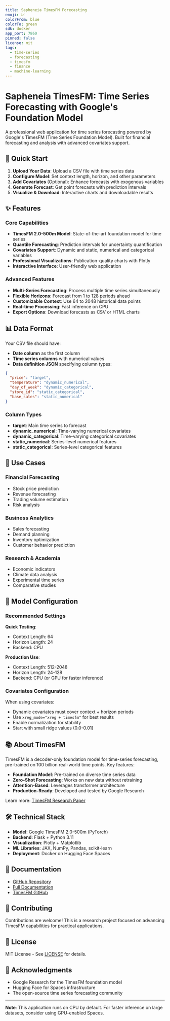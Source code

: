 ```yaml
---
title: Sapheneia TimesFM Forecasting
emoji: 📈
colorFrom: blue
colorTo: green
sdk: docker
app_port: 7860
pinned: false
license: mit
tags:
  - time-series
  - forecasting
  - timesfm
  - finance
  - machine-learning
---
```


# Sapheneia TimesFM: Time Series Forecasting with Google's Foundation Model

A professional web application for time series forecasting powered by Google's TimesFM (Time Series Foundation Model). Built for financial forecasting and analysis with advanced covariates support.

## 🚀 Quick Start

1. **Upload Your Data**: Upload a CSV file with time series data
2. **Configure Model**: Set context length, horizon, and other parameters
3. **Add Covariates** (Optional): Enhance forecasts with exogenous variables
4. **Generate Forecast**: Get point forecasts with prediction intervals
5. **Visualize & Download**: Interactive charts and downloadable results

## ✨ Features

### Core Capabilities
- **TimesFM 2.0-500m Model**: State-of-the-art foundation model for time series
- **Quantile Forecasting**: Prediction intervals for uncertainty quantification
- **Covariates Support**: Dynamic and static, numerical and categorical variables
- **Professional Visualizations**: Publication-quality charts with Plotly
- **Interactive Interface**: User-friendly web application

### Advanced Features
- **Multi-Series Forecasting**: Process multiple time series simultaneously
- **Flexible Horizons**: Forecast from 1 to 128 periods ahead
- **Customizable Context**: Use 64 to 2048 historical data points
- **Real-time Processing**: Fast inference on CPU
- **Export Options**: Download forecasts as CSV or HTML charts

## 📊 Data Format

Your CSV file should have:
- **Date column** as the first column
- **Time series columns** with numerical values
- **Data definition JSON** specifying column types:

```json
{
  "price": "target",
  "temperature": "dynamic_numerical",
  "day_of_week": "dynamic_categorical",
  "store_id": "static_categorical",
  "base_sales": "static_numerical"
}
```

### Column Types
- **target**: Main time series to forecast
- **dynamic_numerical**: Time-varying numerical covariates
- **dynamic_categorical**: Time-varying categorical covariates
- **static_numerical**: Series-level numerical features
- **static_categorical**: Series-level categorical features

## 🎯 Use Cases

### Financial Forecasting
- Stock price prediction
- Revenue forecasting
- Trading volume estimation
- Risk analysis

### Business Analytics
- Sales forecasting
- Demand planning
- Inventory optimization
- Customer behavior prediction

### Research & Academia
- Economic indicators
- Climate data analysis
- Experimental time series
- Comparative studies

## 🔧 Model Configuration

### Recommended Settings

**Quick Testing**:
- Context Length: 64
- Horizon Length: 24
- Backend: CPU

**Production Use**:
- Context Length: 512-2048
- Horizon Length: 24-128
- Backend: CPU (or GPU for faster inference)

### Covariates Configuration
When using covariates:
- Dynamic covariates must cover context + horizon periods
- Use `xreg_mode="xreg + timesfm"` for best results
- Enable normalization for stability
- Start with small ridge values (0.0-0.01)

## 📚 About TimesFM

TimesFM is a decoder-only foundation model for time-series forecasting, pre-trained on 100 billion real-world time points. Key features:

- **Foundation Model**: Pre-trained on diverse time series data
- **Zero-Shot Forecasting**: Works on new data without retraining
- **Attention-Based**: Leverages transformer architecture
- **Production-Ready**: Developed and tested by Google Research

Learn more: [TimesFM Research Paper](https://research.google/blog/a-decoder-only-foundation-model-for-time-series-forecasting/)

## 🛠️ Technical Stack

- **Model**: Google TimesFM 2.0-500m (PyTorch)
- **Backend**: Flask + Python 3.11
- **Visualization**: Plotly + Matplotlib
- **ML Libraries**: JAX, NumPy, Pandas, scikit-learn
- **Deployment**: Docker on Hugging Face Spaces

## 📖 Documentation

- [GitHub Repository](https://github.com/labrem/sapheneia)
- [Full Documentation](https://github.com/labrem/sapheneia/blob/main/README.md)
- [TimesFM GitHub](https://github.com/google-research/timesfm)

## 🤝 Contributing

Contributions are welcome! This is a research project focused on advancing TimesFM capabilities for practical applications.

## 📄 License

MIT License - See [LICENSE](https://github.com/labrem/sapheneia/blob/main/LICENSE) for details.

## 🙏 Acknowledgments

- Google Research for the TimesFM foundation model
- Hugging Face for Spaces infrastructure
- The open-source time series forecasting community

---

**Note**: This application runs on CPU by default. For faster inference on large datasets, consider using GPU-enabled Spaces.
